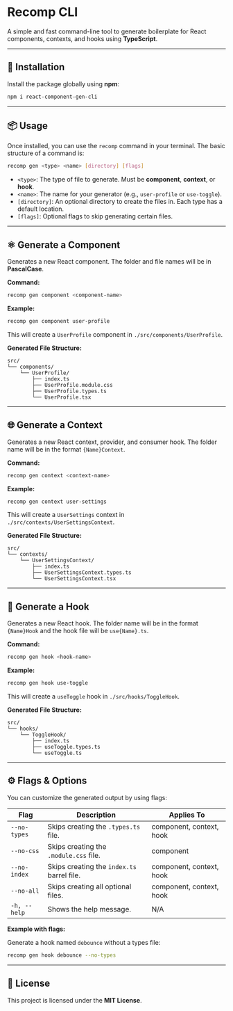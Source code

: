 
# Recomp CLI

A simple and fast command-line tool to generate boilerplate for React components, contexts, and hooks using **TypeScript**.

---

## 🚀 Installation

Install the package globally using **npm**:

```bash
npm i react-component-gen-cli
````

---

## 📦 Usage

Once installed, you can use the `recomp` command in your terminal.
The basic structure of a command is:

```bash
recomp gen <type> <name> [directory] [flags]
```

* `<type>`: The type of file to generate. Must be **component**, **context**, or **hook**.
* `<name>`: The name for your generator (e.g., `user-profile` or `use-toggle`).
* `[directory]`: An optional directory to create the files in. Each type has a default location.
* `[flags]`: Optional flags to skip generating certain files.

---

## ⚛️ Generate a Component

Generates a new React component.
The folder and file names will be in **PascalCase**.

**Command:**

```bash
recomp gen component <component-name>
```

**Example:**

```bash
recomp gen component user-profile
```

This will create a `UserProfile` component in `./src/components/UserProfile`.

**Generated File Structure:**

```
src/
└── components/
    └── UserProfile/
        ├── index.ts
        ├── UserProfile.module.css
        ├── UserProfile.types.ts
        └── UserProfile.tsx
```

---

## 🌐 Generate a Context

Generates a new React context, provider, and consumer hook.
The folder name will be in the format `{Name}Context`.

**Command:**

```bash
recomp gen context <context-name>
```

**Example:**

```bash
recomp gen context user-settings
```

This will create a `UserSettings` context in `./src/contexts/UserSettingsContext`.

**Generated File Structure:**

```
src/
└── contexts/
    └── UserSettingsContext/
        ├── index.ts
        ├── UserSettingsContext.types.ts
        └── UserSettingsContext.tsx
```

---

## 🔗 Generate a Hook

Generates a new React hook.
The folder name will be in the format `{Name}Hook` and the hook file will be `use{Name}.ts`.

**Command:**

```bash
recomp gen hook <hook-name>
```

**Example:**

```bash
recomp gen hook use-toggle
```

This will create a `useToggle` hook in `./src/hooks/ToggleHook`.

**Generated File Structure:**

```
src/
└── hooks/
    └── ToggleHook/
        ├── index.ts
        ├── useToggle.types.ts
        └── useToggle.ts
```

---

## ⚙️ Flags & Options

You can customize the generated output by using flags:

| Flag         | Description                                | Applies To               |
| ------------ | ------------------------------------------ | ------------------------ |
| `--no-types` | Skips creating the `.types.ts` file.       | component, context, hook |
| `--no-css`   | Skips creating the `.module.css` file.     | component                |
| `--no-index` | Skips creating the `index.ts` barrel file. | component, context, hook |
| `--no-all`   | Skips creating all optional files.         | component, context, hook |
| `-h, --help` | Shows the help message.                    | N/A                      |

**Example with flags:**

Generate a hook named `debounce` without a types file:

```bash
recomp gen hook debounce --no-types
```

---

## 📜 License

This project is licensed under the **MIT License**.

